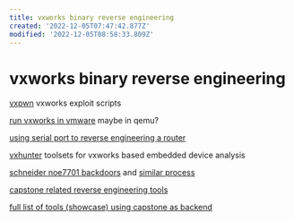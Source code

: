 ```yaml
---
title: vxworks binary reverse engineering
created: '2022-12-05T07:47:42.877Z'
modified: '2022-12-05T08:58:33.809Z'
---
```


# vxworks binary reverse engineering

[vxpwn](https://github.com/knownsec/VxPwn) vxworks exploit scripts

[run vxworks in vmware](https://blog.katastros.com/a?ID=00200-501cc04d-5cf6-40d6-a5e0-d3845de9cc3a) maybe in qemu?

[using serial port to reverse engineering a router](https://blog.quarkslab.com/reverse-engineering-a-vxworks-os-based-router.html)

[vxhunter](https://github.com/PAGalaxyLab/vxhunter) toolsets for vxworks based embedded device analysis

[schneider noe7701 backdoors](http://kabeor.cn/%E6%96%BD%E8%80%90%E5%BE%B7NOE77101%E4%BB%A5%E5%A4%AA%E7%BD%91%E6%A8%A1%E5%9D%97%E5%9B%BA%E4%BB%B6%E9%80%86%E5%90%91%E5%8F%8A%E5%90%8E%E9%97%A8%E6%8C%96%E6%8E%98/#%E9%87%8D%E6%9E%84%E7%AC%A6%E5%8F%B7%E8%A1%A8) and [similar process](https://myfzy.top/2019/10/29/%E6%8E%A7%E5%88%B6%E5%99%A8%E5%9B%BA%E4%BB%B6%E9%80%86%E5%90%91%E5%88%86%E6%9E%90%E5%AE%9E%E8%B7%B5/)

[capstone related reverse engineering tools](https://awesomeopensource.com/projects/capstone/reverse-engineering)

[full list of tools (showcase) using capstone as backend](https://www.capstone-engine.org/showcase.html)


